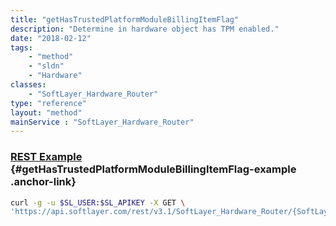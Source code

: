 ```yaml
---
title: "getHasTrustedPlatformModuleBillingItemFlag"
description: "Determine in hardware object has TPM enabled."
date: "2018-02-12"
tags:
    - "method"
    - "sldn"
    - "Hardware"
classes:
    - "SoftLayer_Hardware_Router"
type: "reference"
layout: "method"
mainService : "SoftLayer_Hardware_Router"
---
```


### [REST Example](#getHasTrustedPlatformModuleBillingItemFlag-example) <a href="/article/rest/"><i class="fas fa-question"></i></a> {#getHasTrustedPlatformModuleBillingItemFlag-example .anchor-link} 
```bash
curl -g -u $SL_USER:$SL_APIKEY -X GET \
'https://api.softlayer.com/rest/v3.1/SoftLayer_Hardware_Router/{SoftLayer_Hardware_RouterID}/getHasTrustedPlatformModuleBillingItemFlag'
```
